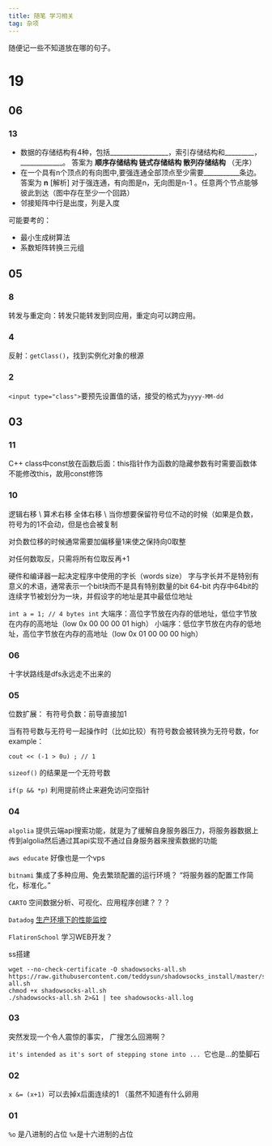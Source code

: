 ```yaml
---
title: 随笔 学习相关
tag: 杂项
---
```




随便记一些不知道放在哪的句子。

<!--more-->

# 19

## 06

### 13

* 数据的存储结构有4种，包括__________________，索引存储结构和_________， _____________。
  答案为 **顺序存储结构 链式存储结构 散列存储结构** （无序）
* 在一个具有n个顶点的有向图中,要强连通全部顶点至少需要___________条边。
  答案为 **n**
  [解析] 对于强连通，有向图是n，无向图是n-1 。任意两个节点能够彼此到达（图中存在至少一个回路）
* 邻接矩阵中行是出度，列是入度

可能要考的：

* 最小生成树算法
* 系数矩阵转换三元组

## 05

### 8

转发与重定向：转发只能转发到同应用，重定向可以跨应用。

### 4

反射：`getClass()`，找到实例化对象的根源

### 2

`<input type="class">`要预先设置值的话，接受的格式为`yyyy-MM-dd`

## 03

### 11

C++ class中const放在函数后面：this指针作为函数的隐藏参数有时需要函数体不能修改this，故用const修饰

### 10

逻辑右移 \ 算术右移 
全体右移 \ 当你想要保留符号位不动的时候（如果是负数，符号为的1不会动，但是也会被复制

对负数位移的时候通常需要加偏移量1来使之保持向0取整

对任何数取反，只需将所有位取反再+1

硬件和编译器一起决定程序中使用的字长（words size）
字与字长并不是特别有意义的术语，通常表示一个bit块而不是具有特别数量的bit
64-bit 内存中64bit的连续字节被划分为一块，并假设字的地址是其中最低位地址

`int a = 1; // 4 bytes int`
大端序：高位字节放在内存的低地址，低位字节放在内存的高地址（low 0x 00 00 00 01 high）
小端序：低位字节放在内存的低地址，高位字节放在内存的高地址（low 0x 01 00 00 00 high）

### 06

十字状路线是dfs永远走不出来的


### 05

位数扩展：
有符号负数：前导直接加1

当有符号数与无符号一起操作时（比如比较）有符号数会被转换为无符号数，for example：
```
cout << (-1 > 0u) ; // 1
```

`sizeof()` 的结果是一个无符号数

`if(p && *p)` 利用提前终止来避免访问空指针

### 04

`algolia` 提供云端api搜索功能，就是为了缓解自身服务器压力，将服务器数据上传到algolia然后通过其api实现不通过自身服务器来搜索数据的功能

`aws educate` 好像也是一个vps

`bitnami` 集成了多种应用、免去繁琐配置的运行环境？ “将服务器的配置工作简化，标准化。”

`CARTO` 空间数据分析、可视化、应用程序创建？？？

`Datadog` [生产环境下的性能监控](https://tech.glowing.com/cn/performance-monitoring-with-datadog/)

`FlatironSchool` 学习WEB开发？




ss搭建
```
wget --no-check-certificate -O shadowsocks-all.sh https://raw.githubusercontent.com/teddysun/shadowsocks_install/master/shadowsocks-all.sh
chmod +x shadowsocks-all.sh
./shadowsocks-all.sh 2>&1 | tee shadowsocks-all.log
```

### 03

突然发现一个令人震惊的事实， 广搜怎么回溯啊？

`it's intended as it's sort of stepping stone into ... `它也是...的垫脚石

### 02

`x &= (x+1) `可以去掉x后面连续的1 （虽然不知道有什么卵用

### 01

`%o` 是八进制的占位 `%x`是十六进制的占位